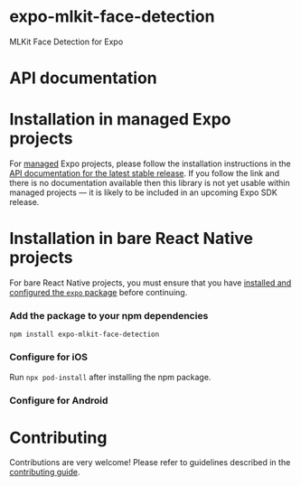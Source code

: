 # expo-mlkit-face-detection

MLKit Face Detection for Expo

# API documentation

# Installation in managed Expo projects

For [managed](https://docs.expo.dev/archive/managed-vs-bare/) Expo projects, please follow the installation instructions
in the [API documentation for the latest stable release](#api-documentation). If you follow the link and there is no
documentation available then this library is not yet usable within managed projects &mdash; it is likely to be included
in an upcoming Expo SDK release.

# Installation in bare React Native projects

For bare React Native projects, you must ensure that you
have [installed and configured the `expo` package](https://docs.expo.dev/bare/installing-expo-modules/) before
continuing.

### Add the package to your npm dependencies

```
npm install expo-mlkit-face-detection
```

### Configure for iOS

Run `npx pod-install` after installing the npm package.

### Configure for Android

# Contributing

Contributions are very welcome! Please refer to guidelines described in
the [contributing guide]( https://github.com/expo/expo#contributing).
